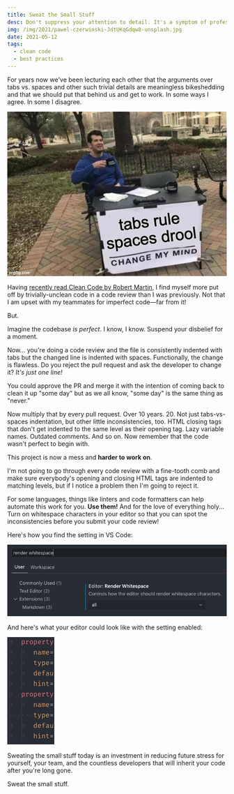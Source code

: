 ```yaml
---
title: Sweat the Small Stuff
desc: Don't suppress your attention to detail. It's a symptom of professionalism.
img: /img/2021/pawel-czerwinski-JdtUKqGdqw8-unsplash.jpg
date: 2021-05-12
tags:
  - clean code
  - best practices
---
```


For years now we've been lecturing each other that the arguments over tabs vs. spaces and other such trivial details are meaningless bikeshedding and that we should put that behind us and get to work. In some ways I agree. In some I disagree.

![tabs rule, spaces drool. change my mind.](/img/2021/tabs-rule.jpg)

Having [recently read Clean Code by Robert Martin](https://workingcode.dev/episodes/022-book-club-1-clean-code-by-uncle-bob-martin-pt1/), I find myself more put off by trivially-unclean code in a code review than I was previously. Not that I am upset with my teammates for imperfect code&mdash;far from it!

But.

Imagine the codebase _is perfect_. I know, I know. Suspend your disbelief for a moment.

Now... you're doing a code review and the file is consistently indented with tabs but the changed line is indented with spaces. Functionally, the change is flawless. Do you reject the pull request and ask the developer to change it? _It's just one line!_

You could approve the PR and merge it with the intention of coming back to clean it up "some day" but as we all know, "some day" is the same thing as "never."

Now multiply that by every pull request. Over 10 years. 20. Not just tabs-vs-spaces indentation, but other little inconsistencies, too. HTML closing tags that don't get indented to the same level as their opening tag. Lazy variable names. Outdated comments. And so on. Now remember that the code wasn't perfect to begin with.

This project is now a mess and **harder to work on**.

I'm not going to go through every code review with a fine-tooth comb and make sure everybody's opening and closing HTML tags are indented to matching levels, but if I notice a problem then I'm going to reject it.

For some languages, things like linters and code formatters can help automate this work for you. **Use them!** And for the love of everything holy... Turn on whitespace characters in your editor so that you can spot the inconsistencies before you submit your code review!

Here's how you find the setting in VS Code:

![How to turn on whitespace characters in VS Code: Search for "render whitespace"](/img/2021/how-to-find-whitespace-chars.png)

And here's what your editor could look like with the setting enabled:

![What whitespace characters look like in VS Code](/img/2021/having-whitespace-characters-enabled.png)

Sweating the small stuff today is an investment in reducing future stress for yourself, your team, and the countless developers that will inherit your code after you're long gone.

Sweat the small stuff.
